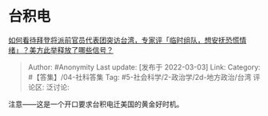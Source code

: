 # 台积电
[如何看待拜登将派前官员代表团突访台湾，专家评「临时组队，想安抚恐慌情绪」？美方此举释放了哪些信号？](https://www.zhihu.com/question/519355369/answer/2371718922)

> Author: #Anonymity
> Last update: [发布于 2022-03-03]
> Link:
> Category: #【答集】/04-社科答集
> Tag: #5-社会科学/2-政治学/2d-地方政治/台湾 
> 评论区:
> 泛讨论:

注意——这是一个开口要求台积电迁美国的黄金好时机。
